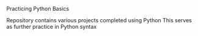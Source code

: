 Practicing Python Basics

Repository contains various projects completed using Python
This serves as further practice in Python syntax
